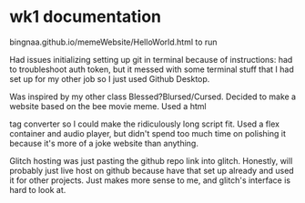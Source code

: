 # wk1 documentation

bingnaa.github.io/memeWebsite/HelloWorld.html
to run

Had issues initializing setting up git in terminal because of instructions: had to troubleshoot auth token, but it messed with some terminal stuff that I had set up for my other job so I just used Github Desktop.

Was inspired by my other class Blessed?Blursed/Cursed. Decided to make a website based on the bee movie meme. Used a html <p> tag converter so I could make the ridiculously long script fit. Used a flex container and audio player, but didn't spend too much time on polishing it because it's more of a joke website than anything.

Glitch hosting was just pasting the github repo link into glitch. Honestly, will probably just live host on github because  have that set up already and used it for other projects. Just makes more sense to me, and glitch's interface is hard to look at.
